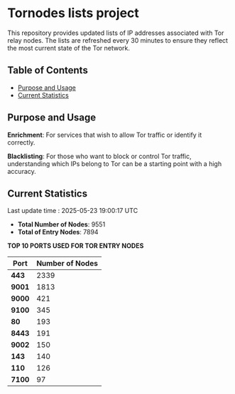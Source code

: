# Tornodes lists project

This repository provides updated lists of IP addresses associated with Tor relay nodes. The lists are refreshed every 30 minutes to ensure they reflect the most current state of the Tor network.

## Table of Contents

- [Purpose and Usage](#purpose-and-usage)
- [Current Statistics](#current-statistics)


## Purpose and Usage

**Enrichment**: For services that wish to allow Tor traffic or identify it correctly.

**Blacklisting**: For those who want to block or control Tor traffic, understanding which IPs belong to Tor can be a starting point with a high accuracy.

## Current Statistics

Last update time : 2025-05-23 19:00:17 UTC

- **Total Number of Nodes**: 9551
- **Total of Entry Nodes**: 7894

**TOP 10 PORTS USED FOR TOR ENTRY NODES**

| **Port** | **Number of Nodes** |
|------|-----------------|
| **443**   | 2339  |
| **9001**   | 1813  |
| **9000**   | 421  |
| **9100**   | 345  |
| **80**   | 193  |
| **8443**   | 191  |
| **9002**   | 150  |
| **143**   | 140  |
| **110**   | 126  |
| **7100**   | 97  |

